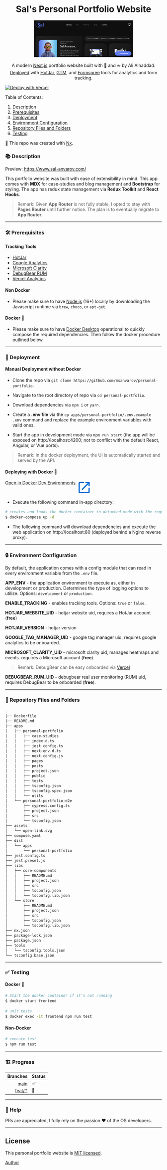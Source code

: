 <h1 align="center">Sal's Personal Portfolio Website</h1>

<p align="center">
  <a href="http://sal-anvarov.com/" target="blank"><img src="./apps/personal-portfolio/public/assets/thumbnails/website.png" width="320" alt="portfolio website" /></a>
</p>

<p align="center">A modern <a href="https://www.nextjs.org" target="blank" rel="noreferrer noopener">Next.js</a> portfolio website built with 💙 and ☕ by Ali Alhaddad. <a href="https://www.sal-anvarov.com" target="blank" rel="noreferrer noopener">Deployed</a> with <a href="https://www.hotjar.com/" target="blank" rel="noreferrer noopener">HotJar</a>, <a href="https://tagmanager.google.com/#/home" target="blank" rel="noreferrer noopener">GTM</a>, and <a href="https://formspree.io/" target="blank" rel="noreferrer noopener">Formspree</a> tools for analytics and form tracking.
</p>

[![Deploy with Vercel](https://vercel.com/button)](https://vercel.com/new/clone?repository-url=https%3A%2F%2Fgithub.com%2FAliA1997%2Fmy-portfolio&env=ENABLE_TRACKING,HOTJAR_WEBSITE_UID,HOTJAR_VERSION,GOOGLE_TAG_MANAGER_UID,MICROSOFT_CLARITY_UID,DEBUGBEAR_RUM_UID&envDescription=Environment%20Configs%20for%20Website&envLink=https%3A%2F%2Fgithub.com%2FAliA1997%2Fmy-portfolio%23-environment-configuration&project-name=personal-portfolio&repository-name=personal-portfolio&redirect-url=https%3A%2F%2Fgithub.com%2FAliA1997%2Fmy-portfolio&demo-title=Sal's%20Personal%20Website&demo-url=https%3A%2F%2Falia1997.github.io/&demo-image=https%3A%2F%2Fhttps://alia1997.github.io/)


Table of Contents:

1. [Description](#-description)
2. [Prerequisites](#%EF%B8%8F-prerequisites)
3. [Deployment](#-deployment)
4. [Environment Configuration](#-environment-configuration)
5. [Repository Files and Folders](#-repository-files-and-folders)
6. [Testing](#-testing)

🔎 This repo was created with [Nx](https://nx.dev/).

### 📚 Description

Preview: https://www.sal-anvarov.com/

This portfolio website was built with ease of extensibility in mind. This app comes with **MDX** for case-studies and blog management and **Bootstrap** for styling. The app has redux state management via **Redux Toolkit** and **React Hooks**.

> Remark: Given **App Router** is not fully stable, I opted to stay with **Pages Router** until further notice. The plan is to eventually migrate to **App Router**.

---

### 🛠️ Prerequisites

#### Tracking Tools

- [HotJar](https://www.hotjar.com/)
- [Google Analytics](https://www.marketingplatform.google.com)
- [Microsoft Clarity](https://clarity.microsoft.com)
- [DebugBear RUM](https://www.debugbear.com/docs/rum/real-user-monitoring)
- [Vercel Analytics](https://vercel.com/docs/analytics/quickstart)

#### Non Docker

- Please make sure to have [Node.js](https://nodejs.org/en/download/) (16+) locally by downloading the Javascript runtime via `brew`, `choco`, or `apt-get`.

#### Docker 🐳

- Please make sure to have [Docker Desktop](https://www.docker.com/products/docker-desktop/) operational to quickly compose the required dependencies. Then follow the docker procedure outlined below.

---

### 🚀 Deployment

#### Manual Deployment without Docker

- Clone the repo via `git clone https://github.com/msanvarov/personal-portfolio`.

- Navigate to the root directory of repo via `cd personal-portfolio`.

- Download dependencies via `npm i` or `yarn`.

- Create a **.env file** via the `cp apps/personal-portfolio/.env.example .env` command and replace the example environment variables with valid ones.

- Start the app in development mode via `npm run start` (the app will be exposed on http://localhost:4200; not to conflict with the default React, Angular, or Vue ports).

> Remark: In the docker deployment, the UI is automatically started and served by the API.

#### Deploying with Docker 🐳

[Open in Docker Dev Environments <img src="assets/open-link.svg" alt="Open in Docker Dev Environments" align="top"/>](https://open.docker.com/dashboard/dev-envs?url=https://github.com/msanvarov/personal-portfolio/tree/master)

- Execute the following command in-app directory:

```bash
# creates and loads the docker container in detached mode with the required configuration
$ docker-compose up -d
```

- The following command will download dependencies and execute the web application on http://localhost:80 (deployed behind a Nginx reverse proxy).

---

### 🔒 Environment Configuration

By default, the application comes with a config module that can read in every environment variable from the `.env` file.

**APP_ENV** - the application environment to execute as, either in development or production. Determines the type of logging options to utilize. Options: `development` or `production`.

**ENABLE_TRACKING** - enables tracking tools. Options: `true` or `false`.

**HOTJAR_WEBSITE_UID** - hotjar website uid, requires a HotJar account (**free**)

**HOTJAR_VERSION** - hotjar version

**GOOGLE_TAG_MANAGER_UID** - google tag manager uid, requires google analytics to be onboarded.

**MICROSOFT_CLARITY_UID** - microsoft clarity uid, manages heatmaps and events. requires a Microsoft account (**free**)

> Remark: DebugBear can be easy onboarded via [Vercel](https://vercel.com/integrations/debugbear)

**DEBUGBEAR_RUM_UID** - debugbear real user monitoring (RUM) uid, requires DebugBear to be onboarded (**free**).

---

### 📁 Repository Files and Folders

```text
.
├── Dockerfile
├── README.md
├── apps
│   ├── personal-portfolio
│   │   ├── case-studies
│   │   ├── index.d.ts
│   │   ├── jest.config.ts
│   │   ├── next-env.d.ts
│   │   ├── next.config.js
│   │   ├── pages
│   │   ├── posts
│   │   ├── project.json
│   │   ├── public
│   │   ├── tests
│   │   ├── tsconfig.json
│   │   ├── tsconfig.spec.json
│   │   └── utils
│   └── personal-portfolio-e2e
│       ├── cypress.config.ts
│       ├── project.json
│       ├── src
│       └── tsconfig.json
├── assets
│   └── open-link.svg
├── compose.yaml
├── dist
│   └── apps
│       └── personal-portfolio
├── jest.config.ts
├── jest.preset.js
├── libs
│   ├── core-components
│   │   ├── README.md
│   │   ├── project.json
│   │   ├── src
│   │   ├── tsconfig.json
│   │   └── tsconfig.lib.json
│   └── store
│       ├── README.md
│       ├── project.json
│       ├── src
│       ├── tsconfig.json
│       └── tsconfig.lib.json
├── nx.json
├── package-lock.json
├── package.json
├── tools
│   └── tsconfig.tools.json
└── tsconfig.base.json
```

---

### ✅ Testing

#### Docker 🐳

```bash
# Start the docker container if it's not running
$ docker start frontend

# unit tests
$ docker exec -it frontend npm run test

```

#### Non-Docker

```bash
# execute test
$ npm run test
```

---

### 🏗️ Progress

|                                                            Branches | Status |
| ------------------------------------------------------------------: | :----- |
|             [main](https://github.com/msanvarov/personal-portfolio) | ✅     |
| [feat/\*](https://github.com/msanvarov/personal-portfolio/branches) | 🚧     |

<!-- > Remark: This template was employed to create a [Real World example app](https://github.com/gothinkster/realworld) on [Github](). -->

---

### 👥 Help

PRs are appreciated, I fully rely on the passion ❤️ of the OS developers.

---

## License

This personal portfolio website is [MIT licensed](LICENSE).

[Author](https://www.linkedin.com/in/ali-alhaddad/)
